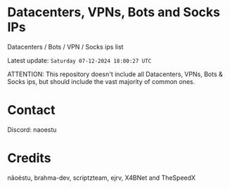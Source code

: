 # Datacenters, VPNs, Bots and Socks IPs
 
Datacenters / Bots / VPN / Socks ips list

Latest update: `Saturday 07-12-2024 18:00:27 UTC` 

ATTENTION: This repository doesn't include all Datacenters, VPNs, Bots & Socks ips, 
but should include the vast majority of common ones.

# Contact
Discord: naoestu

# Credits
nãoéstu, brahma-dev, scriptzteam, ejrv, X4BNet and TheSpeedX
